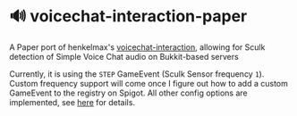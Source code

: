 # 🔊 voicechat-interaction-paper

A Paper port of henkelmax's [voicechat-interaction](https://github.com/henkelmax/voicechat-interaction), allowing for Sculk detection of Simple Voice Chat audio on Bukkit-based servers

Currently, it is using the `STEP` GameEvent (Sculk Sensor frequency `1`). Custom frequency support will come once I figure out how to add a custom GameEvent to the registry on Spigot. All other config options are implemented, see [here](https://github.com/henkelmax/voicechat-interaction/#config-values) for details.
